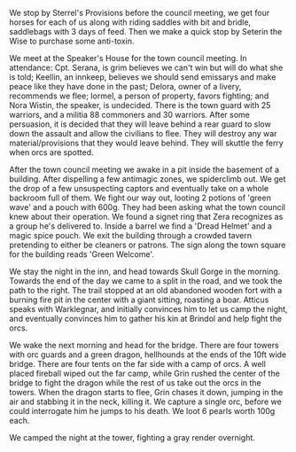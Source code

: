 We stop by Sterrel's Provisions before the council meeting, we get four horses for each of us along with riding saddles with bit and bridle, saddlebags with 3 days of feed. Then we make a quick stop by Seterin the Wise to purchase some anti-toxin.

We meet at the Speaker's House for the town council meeting. In attendance: Cpt. Serana, is grim believes we can't win but will do what she is told; Keellin, an innkeep, believes we should send emissarys and make peace like they have done in the past; Delora, owner of a livery, recommends we flee; Iormel, a person of property, favors fighting; and Nora Wistin, the speaker, is undecided. There is the town guard with 25 warriors, and a militia 88 commoners and 30 warriors. After some persuasion, it is decided that they will leave behind a rear guard to slow down the assault and allow the civilians to flee. They will destroy any war material/provisions that they would leave behind. They will skuttle the ferry when orcs are spotted.

After the town council meeting we awake in a pit inside the basement of a building. After dispelling a few antimagic zones, we spiderclimb out. We get the drop of a few unsuspecting captors and eventually take on a whole backroom full of them. We fight our way out, looting 2 potions of 'green wave' and a pouch with 600g. They had been asking what the town council knew about their operation. We found a signet ring that Zera recognizes as a group he's delivered to. Inside a barrel we find a 'Dread Helmet' and a magic spice pouch. We exit the building through a crowded tavern pretending to either be cleaners or patrons. The sign along the town square for the building reads 'Green Welcome'.

We stay the night in the inn, and head towards Skull Gorge in the morning. Towards the end of the day we came to a split in the road, and we took the path to the right. The trail stopped at an old abandoned wooden fort with a burning fire pit in the center with a giant sitting, roasting a boar. Atticus speaks with Warklegnar, and initially convinces him to let us camp the night, and eventually convinces him to gather his kin at Brindol and help fight the orcs.

We wake the next morning and head for the bridge. There are four towers with orc guards and a green dragon, hellhounds at the ends of the 10ft wide bridge. There are four tents on the far side with a camp of orcs. A well placed fireball wiped out the far camp, while Grin rushed the center of the bridge to fight the dragon while the rest of us take out the orcs in the towers. When the dragon starts to flee, Grin chases it down, jumping in the air and stabbing it in the neck, killing it. We capture a single orc, before we could interrogate him he jumps to his death. We loot 6 pearls worth 100g each.

We camped the night at the tower, fighting a gray render overnight.
